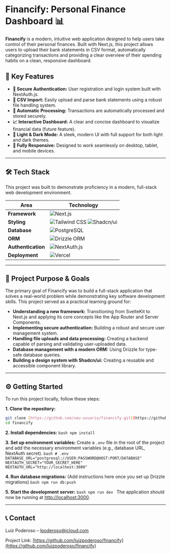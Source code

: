 # Financify: Personal Finance Dashboard 📊

**Financify** is a modern, intuitive web application designed to help users take control of their personal finances. Built with Next.js, this project allows users to upload their bank statements in CSV format, automatically categorizing transactions and providing a clear overview of their spending habits on a clean, responsive dashboard.

## 🚀 Key Features

* **🔐 Secure Authentication:** User registration and login system built with NextAuth.js.
* **📁 CSV Import:** Easily upload and parse bank statements using a robust file handling system.
* **🤖 Automatic Processing:** Transactions are automatically processed and stored securely.
* **📈 Interactive Dashboard:** A clear and concise dashboard to visualize financial data (future feature).
* **🎨 Light & Dark Mode:** A sleek, modern UI with full support for both light and dark themes.
* **📱 Fully Responsive:** Designed to work seamlessly on desktop, tablet, and mobile devices.

---

## 🛠️ Tech Stack

This project was built to demonstrate proficiency in a modern, full-stack web development environment.

| Area          | Technology                                                                                                                                                                                                                                                                                                                      |
|---------------|--------------------------------------------------------------------------------------------------------------------------------------------------------------------------------------------------------------------------------------------------------------------------------------------------------------------------------|
| **Framework** | ![Next.js](https://img.shields.io/badge/Next.js-000000?style=for-the-badge&logo=next.js&logoColor=white)                                                                                                                                                                                                                        |
| **Styling** | ![Tailwind CSS](https://img.shields.io/badge/Tailwind_CSS-38B2AC?style=for-the-badge&logo=tailwind-css&logoColor=white) ![Shadcn/ui](https://img.shields.io/badge/shadcn/ui-000000?style=for-the-badge&logo=shadcn-ui&logoColor=white)                                                                                           |
| **Database** | ![PostgreSQL](https://img.shields.io/badge/PostgreSQL-336791?style=for-the-badge&logo=postgresql&logoColor=white)                                                                                                                                                                                                              |
| **ORM** | ![Drizzle ORM](https://img.shields.io/badge/Drizzle_ORM-C5F74F?style=for-the-badge)                                                                                                                                                                                                                                            |
| **Authentication** | ![NextAuth.js](https://img.shields.io/badge/NextAuth.js-000000?style=for-the-badge&logo=next-auth&logoColor=white)                                                                                                                                                                                                             |
| **Deployment** | ![Vercel](https://img.shields.io/badge/Vercel-000000?style=for-the-badge&logo=vercel&logoColor=white)                                                                                                                                                                                                                           |

---

## 🎯 Project Purpose & Goals

The primary goal of Financify was to build a full-stack application that solves a real-world problem while demonstrating key software development skills. This project served as a practical learning ground for:

* **Understanding a new framework:** Transitioning from SvelteKit to Next.js and applying its core concepts like the App Router and Server Components.
* **Implementing secure authentication:** Building a robust and secure user management system.
* **Handling file uploads and data processing:** Creating a backend capable of parsing and validating user-uploaded data.
* **Database management with a modern ORM:** Using Drizzle for type-safe database queries.
* **Building a design system with Shadcn/ui:** Creating a reusable and accessible component library.

---

## ⚙️ Getting Started

To run this project locally, follow these steps:

**1. Clone the repository:**
```bash
git clone [https://github.com/seu-usuario/financify.git](https://github.com/seu-usuario/financify.git)
cd financify
```

**2.  Install dependencies:**
    ```bash
    npm install
    ```

**3.  Set up environment variables:**
    Create a `.env` file in the root of the project and add the necessary environment variables (e.g., database URL, NextAuth secret).
    ```bash
    # .env
    DATABASE_URL="postgresql://USER:PASSWORD@HOST:PORT/DATABASE"
    NEXTAUTH_SECRET="YOUR_SECRET_HERE"
    NEXTAUTH_URL="http://localhost:3000"
    ```

**4.  Run database migrations:**
    (Add instructions here once you set up Drizzle migrations)
    ```bash
    npm run db:push
    ```

**5.  Start the development server:**
    ```bash
    npm run dev
    ```
    The application should now be running at [http://localhost:3000](http://localhost:3000).

---

## 📞 Contact

Luiz Poderoso – [lpoderoso@icloud.com](mailto:lpoderoso@icloud.com)

Project Link: [https://github.com/luizpoderoso/financify](https://github.com/luizpoderoso/financify)
